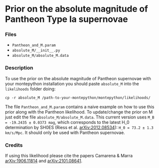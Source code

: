 # Prior on the absolute magnitude of Pantheon Type Ia supernovae

### Files

   - `Pantheon_and_M.param`
   - `absolute_M/__init__.py`
   - `absolute_M/absolute_M.data`

### Description
To use the prior on the absolute magnitude of Pantheon supernovae with your montepython installation you should paste `absolute_M` into the `likelihoods` folder doing:
```
cp -r absolute_M /path-to-your-montepython/montepython/likelihoods/

```
The file `Pantheon_and_M.param` contains a naive example on how to use this prior along with the Pantheon likelihood. To update/change the prior on M just edit the file `absolute_M/absolute_M.data`. This current version uses `M_B = -19.2435 ± 0.0373 mag`, which corresponds to the latest H_0 determination by SH0ES (Riess et al. [arXiv:2012.08534](https://arxiv.org/abs/2012.08534)):
`H_0 = 73.2 ± 1.3 km/s/Mpc`. It should only be used with Pantheon supernovae. 

### Credits
If using this likelihood please cite the papers Camarena & Marra [arXiv:1906.11814](https://arxiv.org/abs/1906.11814) and [arXiv:2101.08641](https://arxiv.org/abs/2101.08641).
